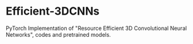 # Efficient-3DCNNs
PyTorch Implementation of "Resource Efficient 3D Convolutional Neural Networks", codes and pretrained models.
